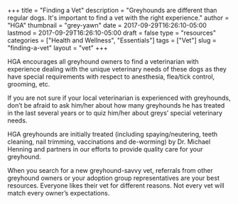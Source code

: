 +++
title = "Finding a Vet"
description = "Greyhounds are different than regular dogs. It's important to find a vet with the right experience."
author = "HGA"
thumbnail = "grey-yawn"
date = 2017-09-29T16:26:10-05:00
lastmod = 2017-09-29T16:26:10-05:00
draft = false
type = "resources"
categories = ["Health and Wellness", "Essentials"]
tags = ["Vet"]
slug = "finding-a-vet"
layout = "vet"
+++

HGA encourages all greyhound owners to find a veterinarian with experience dealing with the unique veterinary needs of these dogs as they have special requirements with respect to anesthesia, flea/tick control, grooming, etc.

If you are not sure if your local veterinarian is experienced with greyhounds, don’t be afraid to ask him/her about how many greyhounds he has treated in the last several years or to quiz him/her about greys’ special veterinary needs.

HGA greyhounds are initially treated (including spaying/neutering, teeth cleaning, nail trimming, vaccinations and de-worming) by Dr. Michael Henning and partners in our efforts to provide quality care for your greyhound.

When you search for a new greyhound-savvy vet, referrals from other greyhound owners or your adoption group representatives are your best resources. Everyone likes their vet for different reasons. Not every vet will match every owner’s expectations.